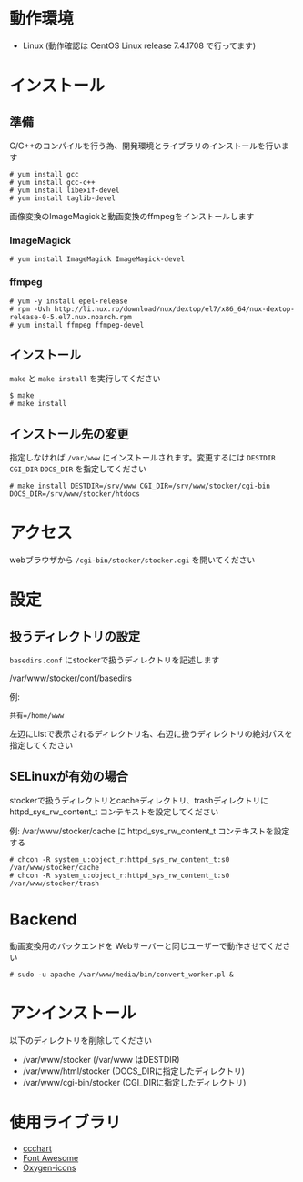 # 動作環境

* Linux (動作確認は CentOS Linux release 7.4.1708 で行ってます)

# インストール

## 準備

C/C++のコンパイルを行う為、開発環境とライブラリのインストールを行います

```
# yum install gcc
# yum install gcc-c++
# yum install libexif-devel
# yum install taglib-devel
```

画像変換のImageMagickと動画変換のffmpegをインストールします

### ImageMagick

```
# yum install ImageMagick ImageMagick-devel
```

### ffmpeg

```
# yum -y install epel-release
# rpm -Uvh http://li.nux.ro/download/nux/dextop/el7/x86_64/nux-dextop-release-0-5.el7.nux.noarch.rpm
# yum install ffmpeg ffmpeg-devel
```

## インストール

`make` と `make install` を実行してください

```
$ make
# make install
```

## インストール先の変更

指定しなければ `/var/www` にインストールされます。変更するには `DESTDIR` `CGI_DIR` `DOCS_DIR` を指定してください

```
# make install DESTDIR=/srv/www CGI_DIR=/srv/www/stocker/cgi-bin DOCS_DIR=/srv/www/stocker/htdocs
```

# アクセス

webブラウザから `/cgi-bin/stocker/stocker.cgi` を開いてください

# 設定

## 扱うディレクトリの設定

`basedirs.conf` にstockerで扱うディレクトリを記述します

/var/www/stocker/conf/basedirs

例:

```
共有=/home/www
```

左辺にListで表示されるディレクトリ名、右辺に扱うディレクトリの絶対パスを指定してください

## SELinuxが有効の場合

stockerで扱うディレクトリとcacheディレクトリ、trashディレクトリに httpd_sys_rw_content_t コンテキストを設定してください

例: /var/www/stocker/cache に httpd_sys_rw_content_t コンテキストを設定する

```
# chcon -R system_u:object_r:httpd_sys_rw_content_t:s0 /var/www/stocker/cache
# chcon -R system_u:object_r:httpd_sys_rw_content_t:s0 /var/www/stocker/trash
```

# Backend

動画変換用のバックエンドを Webサーバーと同じユーザーで動作させてください

```
# sudo -u apache /var/www/media/bin/convert_worker.pl &
```

# アンインストール

以下のディレクトリを削除してください

* /var/www/stocker  (/var/www はDESTDIR)
* /var/www/html/stocker  (DOCS_DIRに指定したディレクトリ)
* /var/www/cgi-bin/stocker  (CGI_DIRに指定したディレクトリ)

# 使用ライブラリ

* [ccchart](https://github.com/toshirot/ccchart)
* [Font Awesome](https://fontawesome.com/)
* [Oxygen-icons](http://www.oxygen-icons.org)
